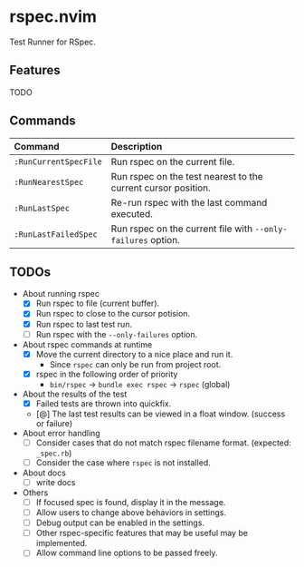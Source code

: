 # rspec.nvim

Test Runner for RSpec.

## Features

TODO

## Commands

|Command|Description|
|:--|:--|
|`:RunCurrentSpecFile`|Run rspec on the current file.|
|`:RunNearestSpec`|Run rspec on the test nearest to the current cursor position.|
|`:RunLastSpec`|Re-run rspec with the last command executed.|
|`:RunLastFailedSpec`|Run rspec on the current file with `--only-failures` option.|

## TODOs

- About running rspec
  - [x] Run rspec to file (current buffer).
  - [x] Run rspec to close to the cursor potision.
  - [x] Run rspec to last test run.
  - [ ] Run rspec with the `--only-failures` option.
- About rspec commands at runtime
  - [x] Move the current directory to a nice place and run it.
    - Since `rspec` can only be run from project root.
  - [x] rspec in the following order of priority
    - `bin/rspec` -> `bundle exec rspec` -> `rspec` (global)
- About the results of the test
  - [x] Failed tests are thrown into quickfix.
  - [@] The last test results can be viewed in a float window. (success or failure)
- About error handling
  - [ ] Consider cases that do not match rspec filename format. (expected: `_spec.rb`)
  - [ ] Consider the case where `rspec` is not installed.
- About docs
  - [ ] write docs
- Others
  - [ ] If focused spec is found, display it in the message.
  - [ ] Allow users to change above behaviors in settings.
  - [ ] Debug output can be enabled in the settings.
  - [ ] Other rspec-specific features that may be useful may be implemented.
  - [ ] Allow command line options to be passed freely.

